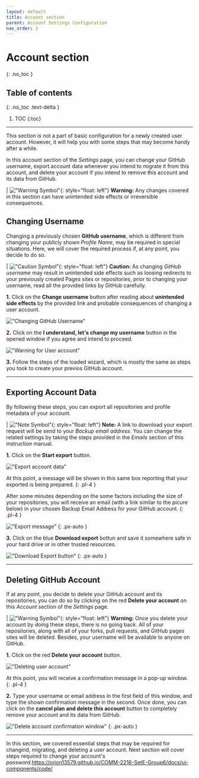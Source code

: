 ```yaml
---
layout: default
title: Account section
parent: Account Settings Configuration
nav_order: 3
---
```


# Account section
{: .no_toc }

## Table of contents
{: .no_toc .text-delta }

1. TOC
{:toc}

---

This section is not a part of basic configuration for a newly created user account. However, it will help you with some steps that may become handy after a while.

In this account section of the _Settings_ page, you can change your GitHub username, export account data whenever you intend to migrate it from this account, and delete your account if you intend to remove this account and its data from GitHub.

|   !["Warning Symbol"](https://github.com/orion13579/COMM-2216-SetE-Group6/blob/gh-pages/assets/images/Warning.png?raw=true){: style="float: left"} **Warning:** Any changes covered in this section can have unintended side effects or irreversible consequences.

## Changing Username

Changing a previously chosen **GitHub username**, which is different from changing your publicly shown _Profile Name_, may be required in special situations. Here, we will cover the required process if, at any point, you decide to do so.

|   !["Caution Symbol"](https://github.com/orion13579/COMM-2216-SetE-Group6/blob/gh-pages/assets/images/Caution.png?raw=true){: style="float: left"} **Caution:** As changing _GitHub username_ may result in unintended side effects such as loosing redirects to your previously created Pages sites or repositories, prior to changing your username, read all the provided links by GitHub carefully.

**1.** Click on the **Change username** button after reading about **unintended side effects** by the provided link and probable consequences of changing a user account.

!["Changing GitHub Username"](https://github.com/orion13579/COMM-2216-SetE-Group6/blob/gh-pages/assets/images/ChangingUsername.png?raw=true)

**2.** Click on the **I understand, let's change my username** button in the opened window if you agree and intend to proceed.

!["Warning for User account"](https://github.com/orion13579/COMM-2216-SetE-Group6/blob/gh-pages/assets/images/UseraccountChangeWarning.png?raw=true)

**3.** Follow the steps of the loaded wizard, which is mostly the same as steps you took to create your previos GitHub account.

---

## Exporting Account Data

By following these steps, you can export all repositories and profile metadata of your account.

|   !["Note Symbol"](https://github.com/orion13579/COMM-2216-SetE-Group6/blob/gh-pages/assets/images/Note.png?raw=true){: style="float: left"} **Note:** A link to download your export request will be send to your _Backup email address_. You can change the related settings by taking the steps provided in the _Emails_ section of this instruction manual.

**1.** Click on the **Start export** button.

!["Export account data"](https://github.com/orion13579/COMM-2216-SetE-Group6/blob/gh-pages/assets/images/ExportingAccountData.png?raw=true)

At this point, a message will be shown in this same box reporting that your exported is being prepared.
{: .pl-4 }

After some minutes depending on the some factors including the size of your repositories, you will receive an email (with a link similar to the picure below) in your chosen Backup Email Address for your GitHub account.
{: .pl-4 }

!["Export message"](https://github.com/orion13579/COMM-2216-SetE-Group6/blob/gh-pages/assets/images/ExportInProgress.png?raw=true)
{: .px-auto }

**3.** Click on the blue **Download export** bottun and save it somewhere safe in your hard drive or in other trusted resources.

!["Download Export button"](https://github.com/orion13579/COMM-2216-SetE-Group6/blob/gh-pages/assets/images/DownloadExport.png?raw=true)
{: .px-auto }

---

## Deleting GitHub Account

If at any point, you decide to delete your GitHub account and its repositories, you can do so by clicking on the red **Delete your account** on this _Account_ section of the _Settings_ page.

|   !["Warning Symbol"](https://github.com/orion13579/COMM-2216-SetE-Group6/blob/gh-pages/assets/images/Warning.png?raw=true){: style="float: left"} **Warning:** Once you delete your account by doing these steps, there is no going back. All of your repositories, along with all of your forks, pull requests, and GitHub pages sites will be deleted. Besides, your username will be available to anyone on GitHub.

**1.** Click on the red **Delete your account** button.

!["Deleting user account"](https://github.com/orion13579/COMM-2216-SetE-Group6/blob/gh-pages/assets/images/DeletingAccount.png?raw=true)

At this point, you will receive a confirmation message in a pop-up window.
{: .pl-4 }

**2.**  Type your username or email address in the first field of this window, and type the shown confirmation message in the second. Once done, you can click on the **cancel plan and delete this account** button to completely remove your account and its data from GitHub.

!["Delete account confirmation window"](https://github.com/orion13579/COMM-2216-SetE-Group6/blob/gh-pages/assets/images/DeleteAccountConfirmation.png?raw=true)
{: .px-auto }

---

In this section, we covered essential steps that may be required for changind, migrating, and deleting a user account. Next section will cover steps required to change your account's _password_.<https://orion13579.github.io/COMM-2216-SetE-Group6/docs/ui-components/code/>
